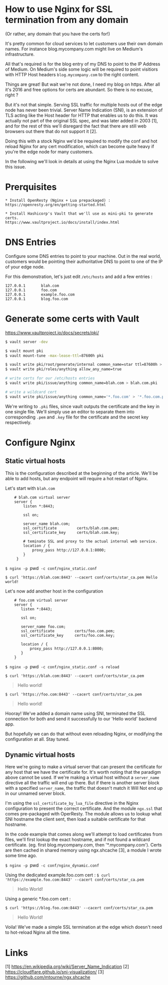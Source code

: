 How to use Nginx for SSL termination from any domain
====================================================

(Or rather, any domain that you have the certs for!)

It's pretty common for cloud services to let customers use their own
domain names. For instance blog.mycompany.com might live on Medium's
infrastructure.

All that's required is for the blog entry of my DNS to point to the IP
Address of Medium. On Medium's side some logic will be required to
point visitiors with HTTP Host headers `blog.mycompany.com` to the
right content.

Things are great! But wait we're not done, I need my blog on
https. After all it's 2016 and free options for certs are abundant. So
there is no excuse, right ?

But it's not that simple. Serving SSL traffic for multiple hosts out
of the edge node has never been trivial. Server Name Indication (SNI),
is an extension of TLS acting like the Host header for HTTP that
enables us to do this. It was actually not part of the original SSL
spec, and was later added in 2003 [1], and for the rest of this we'll
disregard the fact that there are still web browsers out there that do
not support it [2].

Doing this with a stock Nginx we'd be required to modify the conf and
hot reload Nginx for any cert modification, which can become quite
heavy if you're the edge node for many customers.

In the following we'll look in details at using the Nginx Lua module
to solve this issue.

Prerquisites
============

    * Install OpenResty (Nginx + Lua prepackaged) :
    https://openresty.org/en/getting-started.html

    * Install Hashicorp's Vault that we'll use as mini-pki to generate certs.
    https://www.vaultproject.io/docs/install/index.html


DNS Entries
===========

Configure some DNS entries to point to your machine. Out in the real
world, customers would be pointing their authoritative DNS to point to
one of the IP of your edge node.

For this demonstration, let's just edit `/etc/hosts` and add a few entries :

```
127.0.0.1       blah.com
127.0.0.1       foo.com
127.0.0.1       example.foo.com
127.0.0.1       blog.foo.com
```


Generate some certs with Vault
==============================
https://www.vaultproject.io/docs/secrets/pki/

```sh
$ vault server -dev

$ vault mount pki
$ vault mount-tune -max-lease-ttl=87600h pki

$ vault write pki/root/generate/internal common_name=star ttl=87600h > star_ca.pub.pki
$ vault write pki/roles/anything allow_any_name=true

# write certs for our /etc/hosts entries
$ vault write pki/issue/anything common_name=blah.com > blah.com.pki

# write a wildcard cert
$ vault write pki/issue/anything common_name='*.foo.com' > '*.foo.com.pki'
```

We're writing to `.pki` files, since vault outputs the certificate and
the key in one single file. We'll simply use an editor to separate
them into corresponding `.pem` and `.key` file for the certificate and
the secret key respectively.


Configure Nginx
===============

Static virtual hosts
--------------------

This is the configuration described at the beginning of the article.
We'll be able to add hosts, but any endpoint will require a hot
restart of Nginx.

Let's start with `blah.com`

```
    # blah.com virtual server
    server {
        listen *:8443;

        ssl on;

        server_name blah.com;
        ssl_certificate         certs/blah.com.pem;
        ssl_certificate_key     certs/blah.com.key;

        # teminate SSL and proxy to the actual internal web service.
        location / {
            proxy_pass http://127.0.0.1:8000;
        }
     }
```

`$ nginx -p `pwd` -c conf/nginx_static.conf`

`$ curl 'https://blah.com:8443' --cacert conf/certs/star_ca.pem
Hello world!
`

Let's now add another host in the configuration

```
    # foo.com virtual server
    server {
       listen *:8443;

       ssl on;

       server_name foo.com;
       ssl_certificate         certs/foo.com.pem;
       ssl_certificate_key     certs/foo.com.key;

       location / {
           proxy_pass http://127.0.0.1:8000;
       }
    }
```

`$ nginx -p `pwd` -c conf/nginx_static.conf -s reload`

`$ curl 'https://blah.com:8443' --cacert conf/certs/star_ca.pem`
> Hello world!

`$ curl 'https://foo.com:8443' --cacert conf/certs/star_ca.pem`
> Hello world!

Hooray! We've added a domain name using SNI, terminated the SSL
connection for both and send it successfully to our 'Hello world'
backend app.

But hopefully we can do that without even reloading Nginx, or
modifying the configuration at all. Stay tuned.

Dynamic virtual hosts
---------------------

Here we're going to make a virtual server that can present the
certificate for any host that we have the certificate for. It's worth
noting that the paradigm above cannot be used. If we're making a
virtual host without a `server_name` directive all the traffic will
end up there. But if there is another server block with a specified
`server_name`, the traffic that doesn't match it Will Not end up in
our unnamed server block.

I'm using the `ssl_certificate_by_lua_file` directive in the Nginx
configuration to present the correct certificate. And the module
`ngx.ssl` that comes pre-packaged with OperResty. The module allows us
to lookup what SNI hostname the client sent, then load a suitable
certificate for that hostname.

In the code example that comes along we'll attempt to load
certificates from files, we'll first lookup the exact hostname, and if
not found a wildcard certificate. (eg. first blog.mycompany.com, then
'*.mycompany.com'). Certs are then cached in shared memory using
ngx.shcache [3], a module I wrote some time ago.

`$ nginx -p `pwd` -c conf/nginx_dynamic.conf`

Using the dedicated example.foo.com cert :
`$ curl 'https://example.foo.com:8443' --cacert conf/certs/star_ca.pem`
> Hello World!

Using a generic *.foo.com cert :

`$ curl 'https://blog.foo.com:8443' --cacert conf/certs/star_ca.pem`
> Hello World!

Voila! We've made a simple SSL termination at the edge which doesn't
need to hot-reload Nginx all the time.


Links
=====

[1] https://en.wikipedia.org/wiki/Server_Name_Indication
[2] https://cloudflare.github.io/sni-visualization/
[3] https://github.com/mtourne/ngx.shcache
